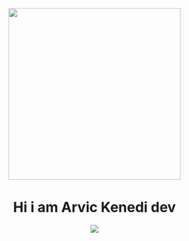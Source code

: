 <div id="header" align="center">
    <img src="https://media.giphy.com/media/k0ijJhqrUP4T2EvmJ1/giphy.gif?cid=ecf05e47p7hpnvtlj64a3of328i2ao65yxmtz5beazogrsqv&ep=v1_gifs_search&rid=giphy.gif&ct=g"
         width="350" height="auto">
    <h1 aline="center">Hi i am Arvic Kenedi dev</h1>
</div>

<p align="center">
  <a href="https://github.com/DenverCoder1/readme-typing-svg">
    <img src="https://readme-typing-svg.herokuapp.com?font=Time+New+Roman&color=cyan&size=25&center=true&vCenter=true&width=600&height=100&lines=Hello!+Welcome+to+my+profile...;I+am+a+Systems+Engineering+Student...;Programming+Enthusiast...;Always+curious+and+eager+to+learn.">
  </a>
</p>
